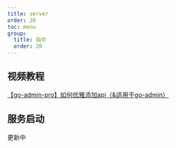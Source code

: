 ```yaml
---
title: server
order: 20
toc: menu
group:
  title: 指令
  order: 20
---
```



## 视频教程

[【go-admin-pro】如何优雅添加api（&适用于go-admin）](https://www.bilibili.com/video/BV1pN4y157wp?spm_id_from=333.999.0.0)


## 服务启动

更新中
